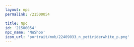 ```yaml
---
layout: npc
permalink: /21500054

title: Npc
id: '21500054'
npc_name: 'NuShoo'
icon_url: 'portrait/mob/22409033_n_yetiriderwhite_p.png'
---
```


